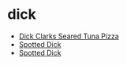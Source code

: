 # dick

 * [Dick Clarks Seared Tuna Pizza](index/d/dick-clarks-seared-tuna-pizza-108264.json)
 * [Spotted Dick](index/s/spotted-dick-103210.json)
 * [Spotted Dick](index/s/spotted-dick-350956.json)
